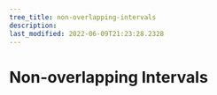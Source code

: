 ```yaml
---
tree_title: non-overlapping-intervals
description: 
last_modified: 2022-06-09T21:23:28.2328
---
```


# Non-overlapping Intervals
